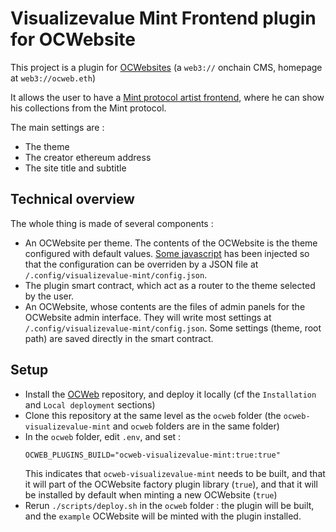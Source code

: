 # Visualizevalue Mint Frontend plugin for OCWebsite

This project is a plugin for [OCWebsites](https://github.com/nand2/ocweb) (a `web3://` onchain CMS, homepage at `web3://ocweb.eth`)

It allows the user to have a [Mint protocol artist frontend](https://docs.mint.vv.xyz), where he can show his collections from the Mint protocol.

The main settings are : 
- The theme
- The creator ethereum address
- The site title and subtitle

## Technical overview

The whole thing is made of several components : 
- An OCWebsite per theme. The contents of the OCWebsite is the theme configured with default values. [Some javascript](https://github.com/nand2/ocweb-visualizevalue-mint/blob/main/assets/mint-index-patch.html) has been injected so that the configuration can be overriden by a JSON file at `/.config/visualizevalue-mint/config.json`.
- The plugin smart contract, which act as a router to the theme selected by the user.
- An OCWebsite, whose contents are the files of admin panels for the OCWebsite admin interface. They will write most settings at `/.config/visualizevalue-mint/config.json`. Some settings (theme, root path) are saved directly in the smart contract.

## Setup

- Install the [OCWeb](https://github.com/nand2/ocweb) repository, and deploy it locally (cf the `Installation` and `Local deployment` sections)
- Clone this repository at the same level as the `ocweb` folder (the `ocweb-visualizevalue-mint` and `ocweb` folders are in the same folder)
- In the `ocweb` folder, edit `.env`, and set :
  ```
  OCWEB_PLUGINS_BUILD="ocweb-visualizevalue-mint:true:true"
  ```
  This indicates that `ocweb-visualizevalue-mint` needs to be built, and that it will part of the OCWebsite factory plugin library (`true`), and that it will be installed by default when minting a new OCWebsite (`true`)
- Rerun `./scripts/deploy.sh` in the `ocweb` folder : the plugin will be built, and the `example` OCWebsite will be minted with the plugin installed.
